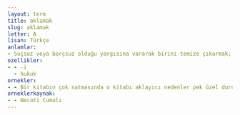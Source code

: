 ```yaml
---
layout: term
title: aklamak
slug: aklamak
letter: A
lisan: Türkçe
anlamlar:
- Suçsuz veya borçsuz olduğu yargısına vararak birini temize çıkarmak; tebriye etmek, ibra etmek
ozellikler:
- - -i
  - hukuk
ornekler:
- - Bir kitabın çok satmasında o kitabı aklayıcı nedenler pek özel durumlara bağlıdır.
orneklerkaynak:
- - Necati Cumalı
---
```

